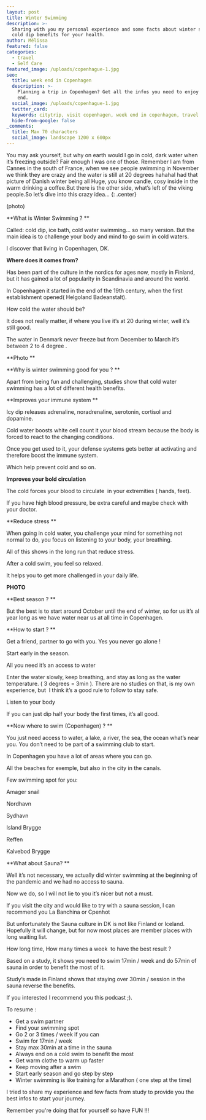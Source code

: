 ```yaml
---
layout: post
title: Winter Swimming
description: >-
  Sharing with you my personal experience and some facts about winter swimming /
  cold dip benefits for your health. 
author: Mélissa
featured: false
categories:
  - travel
  - Self Care
featured_image: /uploads/copenhague-1.jpg
seo:
  title: week end in Copenhagen
  description: >-
    Planning a trip in Copenhagen? Get all the infos you need to enjoy your week
    end.
  social_image: /uploads/copenhague-1.jpg
  twitter_card:
  keywords: citytrip, visit copenhagen, week end in copenhagen, travel blog
  hide-from-google: false
_comments:
  title: Max 70 characters
  social_image: landscape 1200 x 600px
---
```

You may ask yourself, but why on earth would I go in cold, dark water when it’s freezing outside? Fair enough I was one of those. Remember I am from Cannes in the south of France, when we see people swimming in November we think they are crazy and the water is still at 20 degrees hahahaI had that picture of Danish winter being all Huge, you know candle, cosy inside in the warm drinking a coffee.But there is the other side, what’s left of the viking people.So let’s dive into this crazy idea…
{: .center}

(photo)

**What is Winter Swimming ? **

Called: cold dip, ice bath, cold water swimming… so many version. But the main idea is to challenge your body and mind to go swim in cold waters.

I discover that living in Copenhagen, DK.

**Where does it comes from?**

Has been part of the culture in the nordics for ages now, mostly in Finland, but it has gained a lot of popularity in Scandinavia and around the world.

In Copenhagen it started in the end of the 19th century, when the first establishment opened( Helgoland Badeanstalt).

How cold the water should be?

It does not really matter, if where you live it’s at 20 during winter, well it’s still good.

The water in Denmark never freeze but from December to March it’s between 2 to 4 degree .

**Photo **

**Why is winter swimming good for you ? **

Apart from being fun and challenging, studies show that cold water swimming has a lot of different health benefits.

**Improves your immune system **

Icy dip releases adrenaline, noradrenaline, serotonin, cortisol and dopamine.

Cold water boosts white cell count it your blood stream because the body is forced to react to the changing conditions.

Once you get used to it, your defense systems gets better at activating and therefore boost the immune system.

Which help prevent cold and so on.

**Improves your bold circulation**

The cold forces your blood to circulate&nbsp; in your extremities ( hands, feet).

If you have high blood pressure, be extra careful and maybe check with your doctor.

**Reduce stress **

When going in cold water, you challenge your mind for something not normal to do, you focus on listening to your body, your breathing.

All of this shows in the long run that reduce stress.

After a cold swim, you feel so relaxed.

It helps you to get more challenged in your daily life.

**PHOTO**

**Best season ? **

But the best is to start around October until the end of winter, so for us it’s al year long as we have water near us at all time in Copenhagen.

**How to start ? **

Get a friend, partner to go with you. Yes you never go alone !

Start early in the season.

All you need it’s an access to water

Enter the water slowly, keep breathing, and stay as long as the water temperature. ( 3 degrees = 3min ). There are no studies on that, is my own experience, but&nbsp; I think it’s a good rule to follow to stay safe.

Listen to your body

If you can just dip half your body the first times, it’s all good.

**Now where to swim (Copenhagen) ? **

You just need access to water, a lake, a river, the sea, the ocean what’s near you. You don’t need to be part of a swimming club to start.

In Copenhagen you have a lot of areas where you can go.

All the beaches for exemple, but also in the city in the canals.

Few swimming spot for you:

Amager snail

Nordhavn

Sydhavn

Island Brygge

Reffen

Kalvebod Brygge

**What about Sauna? **

Well it’s not necessary, we actually did winter swimming at the beginning of the pandemic and we had no access to sauna.

Now we do, so I will not lie to you it’s nicer but not a must.

If you visit the city and would like to try with a sauna session, I can recommend you La Banchina or Cpenhot

But unfortunately the Sauna culture in DK is not like Finland or Iceland. Hopefully it will change, but for now most places are member places with long waiting list.

How long time, How many times a week&nbsp; to have the best result ?

Based on a study, it shows you need to swim 17min / week and do 57min of sauna in order to benefit the most of it.

Study’s made in Finland shows that staying over 30min / session in the sauna reverse the benefits.

If you interested I recommend you this podcast ;).

To resume :

* Get a swim partner
* Find your swimming spot
* Go 2 or 3 times / week if you can
* Swim for 17min / week
* Stay max 30min at a time in the sauna
* Always end on a cold swim to benefit the most
* Get warm clothe to warm up faster
* Keep moving after a swim
* Start early season and go step by step
* Winter swimming is like training for a Marathon ( one step at the time)

I tried to share my experience and few facts from study to provide you the best infos to start your journey.

Remember you're doing that for yourself so have FUN !!!